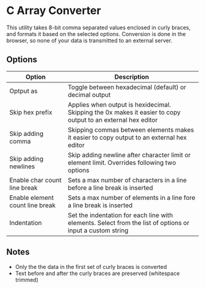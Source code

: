 # C Array Converter

This utility takes 8-bit comma separated values enclosed in curly braces, and formats it based on the selected options. Conversion is done in the browser, so none of your data is transmitted to an external server.

## Options
| Option | Description |
| - | - |
| Optput as | Toggle between hexadecimal (default) or decimal output |
| Skip hex prefix | Applies when output is hexidecimal. Skipping the 0x makes it easier to copy output to an external hex editor |
| Skip adding comma | Skipping commas between elements makes it easier to copy output to an external hex editor |
| Skip adding newlines | Skip adding newline after character limit or element limit. Overrides following two options |
| Enable char count line break | Sets a max number of characters in a line before a line break is inserted |
| Enable element count line break | Sets a max number of elements in a line fore a line break is inserted |
| Indentation | Set the indentation for each line with elements. Select from the list of options or input a custom string |

## Notes
- Only the the data in the first set of curly braces is converted
- Text before and after the curly braces are preserved (whitespace trimmed)
